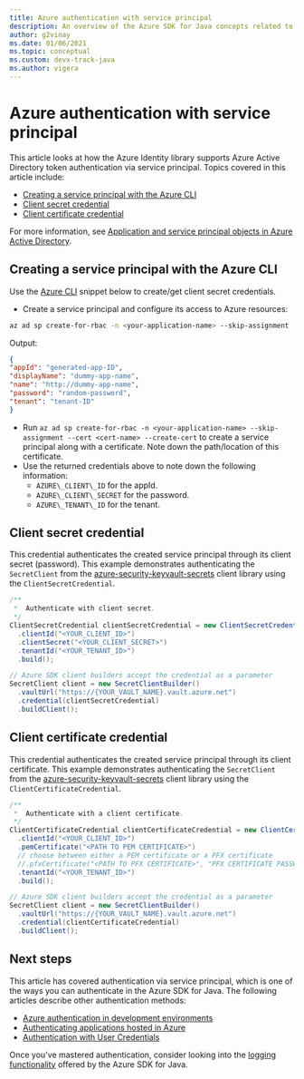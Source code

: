 ```yaml
---
title: Azure authentication with service principal
description: An overview of the Azure SDK for Java concepts related to authenticating applications via service principal
author: g2vinay
ms.date: 01/06/2021
ms.topic: conceptual
ms.custom: devx-track-java
ms.author: vigera
---
```


# Azure authentication with service principal

This article looks at how the Azure Identity library supports Azure Active Directory token authentication via service principal. Topics covered in this article include:

* [Creating a service principal with the Azure CLI](#creating-a-service-principal-with-the-azure-cli)
* [Client secret credential](#client-secret-credential)
* [Client certificate credential](#client-certificate-credential)

For more information, see [Application and service principal objects in Azure Active Directory](/azure/active-directory/develop/app-objects-and-service-principals).

## Creating a service principal with the Azure CLI

Use the [Azure CLI][azure_cli] snippet below to create/get client secret credentials.

* Create a service principal and configure its access to Azure resources:

```bash
az ad sp create-for-rbac -n <your-application-name> --skip-assignment
```

Output:

```json
{
"appId": "generated-app-ID",
"displayName": "dummy-app-name",
"name": "http://dummy-app-name",
"password": "random-password",
"tenant": "tenant-ID"
}
```

* Run `az ad sp create-for-rbac -n <your-application-name> --skip-assignment --cert <cert-name> --create-cert` to create a service principal along with a certificate. Note down the path/location of this certificate.
* Use the returned credentials above to note down the following information:
  * `AZURE\_CLIENT\_ID` for the appId.
  * `AZURE\_CLIENT\_SECRET` for the password.
  * `AZURE\_TENANT\_ID` for the tenant.

## Client secret credential

This credential authenticates the created service principal through its client secret (password). This example demonstrates authenticating the `SecretClient` from the [azure-security-keyvault-secrets][secrets_client_library] client library using the `ClientSecretCredential`.

```java
/**
 *  Authenticate with client secret.
 */
ClientSecretCredential clientSecretCredential = new ClientSecretCredentialBuilder()
  .clientId("<YOUR_CLIENT_ID>")
  .clientSecret("<YOUR_CLIENT_SECRET>")
  .tenantId("<YOUR_TENANT_ID>")
  .build();

// Azure SDK client builders accept the credential as a parameter
SecretClient client = new SecretClientBuilder()
  .vaultUrl("https://{YOUR_VAULT_NAME}.vault.azure.net")
  .credential(clientSecretCredential)
  .buildClient();
```

## Client certificate credential

This credential authenticates the created service principal through its client certificate. This example demonstrates authenticating the `SecretClient` from the [azure-security-keyvault-secrets][secrets_client_library] client library using the `ClientCertificateCredential`.

```java
/**
 *  Authenticate with a client certificate.
 */
ClientCertificateCredential clientCertificateCredential = new ClientCertificateCredentialBuilder()
  .clientId("<YOUR_CLIENT_ID>")
  .pemCertificate("<PATH TO PEM CERTIFICATE>")
  // choose between either a PEM certificate or a PFX certificate
  //.pfxCertificate("<PATH TO PFX CERTIFICATE>", "PFX CERTIFICATE PASSWORD")
  .tenantId("<YOUR_TENANT_ID>")
  .build();

// Azure SDK client builders accept the credential as a parameter
SecretClient client = new SecretClientBuilder()
  .vaultUrl("https://{YOUR_VAULT_NAME}.vault.azure.net")
  .credential(clientCertificateCredential)
  .buildClient();
```

## Next steps

This article has covered authentication via service principal, which is one of the ways you can authenticate in the Azure SDK for Java. The following articles describe other authentication methods:

* [Azure authentication in development environments](java-sdk-identity-dev-env-auth.md)
* [Authenticating applications hosted in Azure](java-sdk-identity-azure-hosted-auth.md)
* [Authentication with User Credentials](java-sdk-identity-user-auth.md)

Once you've mastered authentication, consider looking into the [logging functionality](java-sdk-logging-overview.md) offered by the Azure SDK for Java.

<!-- LINKS -->
[azure_cli]: /cli/azure
[secrets_client_library]: https://github.com/Azure/azure-sdk-for-java/tree/master/sdk/keyvault/azure-security-keyvault-secrets
